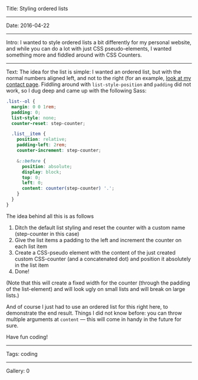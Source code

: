 Title: Styling ordered lists

----

Date: 2016-04-22

----

Intro: I wanted to style ordered lists a bit differently for my personal website, and while you can do a lot with just CSS pseudo-elements, I wanted something more and fiddled around with CSS Counters.

----

Text: The idea for the list is simple: I wanted an ordered list, but with the normal numbers aligned left, and not to the right (for an example, [look at my contact page](/contact). Fiddling around with `list-style-position` and `padding` did not work, so I dug deep and came up with the following Sass:

```scss
.list--ol {
  margin: 0 0 1rem;
  padding: 0;
  list-style: none;
  counter-reset: step-counter;

  .list__item {
    position: relative;
    padding-left: 2rem;
    counter-increment: step-counter;

    &::before {
      position: absolute;
      display: block;
      top: 0;
      left: 0;
      content: counter(step-counter) '.';
    }
  }
}

```

The idea behind all this is as follows

1. Ditch the default list styling and reset the counter with a custom name (step-counter in this case)
2. Give the list items a padding to the left and increment the counter on each list item
3. Create a CSS-pseudo element with the content of the just created custom CSS-counter (and a concatenated dot) and position it absolutely in the list item
4. Done!

(Note that this will create a fixed width for the counter (through the padding of the list-element) and will look ugly on small lists and will break on large lists.)

And of course I just had to use an ordered list for this right here, to demonstrate the end result. Things I did not know before: you can throw multiple arguments at `content` — this will come in handy in the future for sure.

Have fun coding!

----

Tags: coding

----

Gallery: 0
